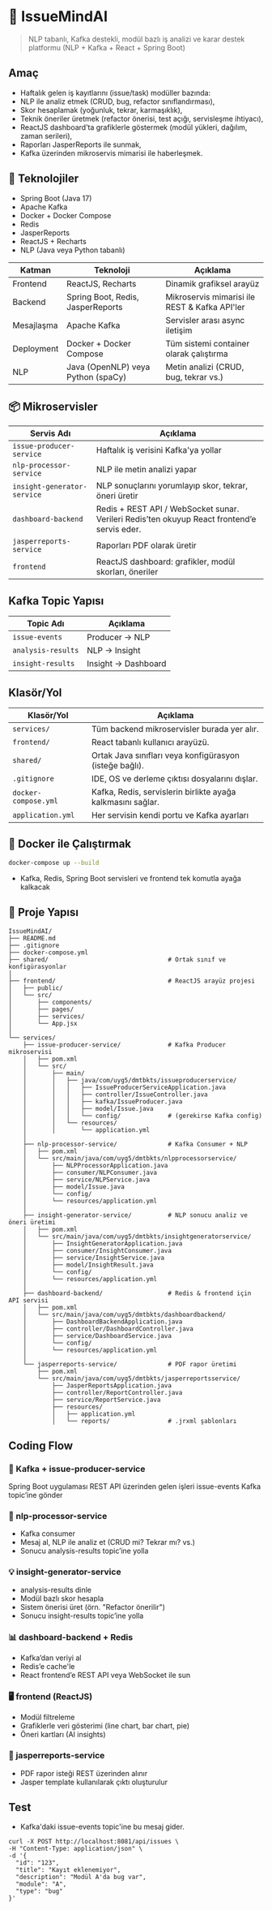 # 🧠 IssueMindAI

> NLP tabanlı, Kafka destekli, modül bazlı iş analizi ve karar destek platformu (NLP + Kafka + React + Spring Boot)

## Amaç
- Haftalık gelen iş kayıtlarını (issue/task) modüller bazında:
- NLP ile analiz etmek (CRUD, bug, refactor sınıflandırması),
- Skor hesaplamak (yoğunluk, tekrar, karmaşıklık),
- Teknik öneriler üretmek (refactor önerisi, test açığı, servisleşme ihtiyacı),
- ReactJS dashboard’ta grafiklerle göstermek (modül yükleri, dağılım, zaman serileri),
- Raporları JasperReports ile sunmak,
- Kafka üzerinden mikroservis mimarisi ile haberleşmek.

## 🔧 Teknolojiler
- Spring Boot (Java 17)
- Apache Kafka
- Docker + Docker Compose
- Redis
- JasperReports
- ReactJS + Recharts
- NLP (Java veya Python tabanlı)

| Katman     | Teknoloji                          | Açıklama                                      |
| ---------- | -----------------------------------| --------------------------------------------- |
| Frontend   | ReactJS, Recharts                  | Dinamik grafiksel arayüz                      |
| Backend    | Spring Boot, Redis, JasperReports  | Mikroservis mimarisi ile REST & Kafka API'ler |
| Mesajlaşma | Apache Kafka                       | Servisler arası async iletişim                |
| Deployment | Docker + Docker Compose            | Tüm sistemi container olarak çalıştırma       |
| NLP        | Java (OpenNLP) veya Python (spaCy) | Metin analizi (CRUD, bug, tekrar vs.)         |


## 📦 Mikroservisler
| Servis Adı                | Açıklama |
|---------------------------|----------|
| `issue-producer-service`  | Haftalık iş verisini Kafka'ya yollar |
| `nlp-processor-service`   | NLP ile metin analizi yapar |
| `insight-generator-service` | NLP sonuçlarını yorumlayıp skor, tekrar, öneri üretir |
| `dashboard-backend`       | Redis + REST API / WebSocket sunar. Verileri Redis’ten okuyup React frontend’e servis eder. |
| `jasperreports-service`   | Raporları PDF olarak üretir |
| `frontend`                | ReactJS dashboard: grafikler, modül skorları, öneriler |

## Kafka Topic Yapısı
| Topic Adı          | Açıklama            |
| ------------------ | ------------------- |
| `issue-events`     | Producer → NLP      |
| `analysis-results` | NLP → Insight       |
| `insight-results`  | Insight → Dashboard |


## Klasör/Yol
| Klasör/Yol           | Açıklama                                                    |
| -------------------- | ----------------------------------------------------------- |
| `services/`          | Tüm backend mikroservisler burada yer alır.                 |
| `frontend/`          | React tabanlı kullanıcı arayüzü.                            |
| `shared/`            | Ortak Java sınıfları veya konfigürasyon (isteğe bağlı).     |
| `.gitignore`         | IDE, OS ve derleme çıktısı dosyalarını dışlar.              |
| `docker-compose.yml` | Kafka, Redis, servislerin birlikte ayağa kalkmasını sağlar. |
| `application.yml`    | Her servisin kendi portu ve Kafka ayarları          |


## 🚀 Docker ile Çalıştırmak
```bash
docker-compose up --build
```
* Kafka, Redis, Spring Boot servisleri ve frontend tek komutla ayağa kalkacak

## 📁 Proje Yapısı

```
IssueMindAI/
├── README.md
├── .gitignore
├── docker-compose.yml
├── shared/                                 # Ortak sınıf ve konfigürasyonlar
│
├── frontend/                               # ReactJS arayüz projesi
│   ├── public/
│   └── src/
│       ├── components/
│       ├── pages/
│       ├── services/
│       └── App.jsx
│
└── services/
    ├── issue-producer-service/             # Kafka Producer mikroservisi
    │   ├── pom.xml
    │   └── src/
    │       ├── main/
    │       │   ├── java/com/uyg5/dmtbkts/issueproducerservice/
    │       │   │   ├── IssueProducerServiceApplication.java
    │       │   │   ├── controller/IssueController.java
    │       │   │   ├── kafka/IssueProducer.java
    │       │   │   ├── model/Issue.java
    │       │   │   └── config/             # (gerekirse Kafka config)
    │       │   └── resources/
    │       │       └── application.yml
    │
    ├── nlp-processor-service/              # Kafka Consumer + NLP
    │   ├── pom.xml
    │   └── src/main/java/com/uyg5/dmtbkts/nlpprocessorservice/
    │       ├── NLPProcessorApplication.java
    │       ├── consumer/NLPConsumer.java
    │       ├── service/NLPService.java
    │       ├── model/Issue.java
    │       └── config/
    │       └── resources/application.yml
    │
    ├── insight-generator-service/          # NLP sonucu analiz ve öneri üretimi
    │   ├── pom.xml
    │   └── src/main/java/com/uyg5/dmtbkts/insightgeneratorservice/
    │       ├── InsightGeneratorApplication.java
    │       ├── consumer/InsightConsumer.java
    │       ├── service/InsightService.java
    │       ├── model/InsightResult.java
    │       └── config/
    │       └── resources/application.yml
    │
    ├── dashboard-backend/                  # Redis & frontend için API servisi
    │   ├── pom.xml
    │   └── src/main/java/com/uyg5/dmtbkts/dashboardbackend/
    │       ├── DashboardBackendApplication.java
    │       ├── controller/DashboardController.java
    │       ├── service/DashboardService.java
    │       └── config/
    │       └── resources/application.yml
    │
    └── jasperreports-service/              # PDF rapor üretimi
        ├── pom.xml
        └── src/main/java/com/uyg5/dmtbkts/jasperreportsservice/
            ├── JasperReportsApplication.java
            ├── controller/ReportController.java
            ├── service/ReportService.java
            ├── resources/
            │   ├── application.yml
            │   └── reports/                # .jrxml şablonları
```

## Coding Flow

### 🔄 Kafka + issue-producer-service
Spring Boot uygulaması
REST API üzerinden gelen işleri issue-events Kafka topic’ine gönder

### 🧠 nlp-processor-service
- Kafka consumer
- Mesaj al, NLP ile analiz et (CRUD mi? Tekrar mı? vs.)
- Sonucu analysis-results topic’ine yolla

### 💡 insight-generator-service
- analysis-results dinle
- Modül bazlı skor hesapla
- Sistem önerisi üret (örn. "Refactor önerilir")
- Sonucu insight-results topic’ine yolla

### 📊 dashboard-backend + Redis
- Kafka’dan veriyi al
- Redis’e cache'le
- React frontend’e REST API veya WebSocket ile sun

### 🖥️ frontend (ReactJS)
- Modül filtreleme
- Grafiklerle veri gösterimi (line chart, bar chart, pie)
- Öneri kartları (AI insights)

### 🧾 jasperreports-service
- PDF rapor isteği REST üzerinden alınır
- Jasper template kullanılarak çıktı oluşturulur



##  Test
* Kafka'daki issue-events topic'ine bu mesaj gider.
``` 
curl -X POST http://localhost:8081/api/issues \
-H "Content-Type: application/json" \
-d '{
  "id": "123",
  "title": "Kayıt eklenemiyor",
  "description": "Modül A'da bug var",
  "module": "A",
  "type": "bug"
}'
```